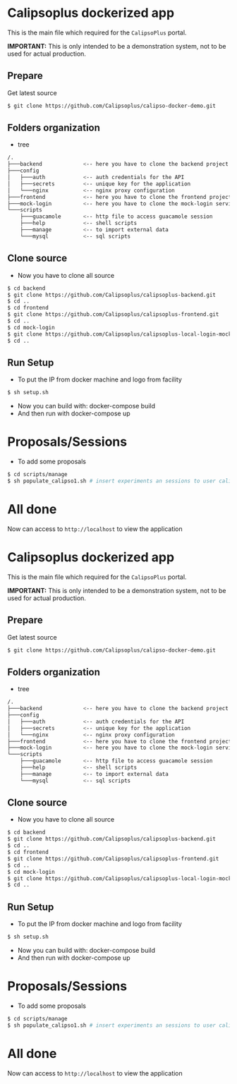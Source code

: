 # Calipsoplus dockerized app

This is the main file which required for the ```CalipsoPlus``` portal.

**IMPORTANT:** This is only intended to be a demonstration system, not to be used for actual production.

## Prepare
Get latest source
```bash
$ git clone https://github.com/Calipsoplus/calipso-docker-demo.git
```

## Folders organization
* tree

```bash
/.
├───backend             <-- here you have to clone the backend project
├───config
│   ├───auth            <-- auth credentials for the API
│   ├───secrets         <-- unique key for the application
│   └───nginx           <-- nginx proxy configuration
├───frontend            <-- here you have to clone the frontend project
├───mock-login          <-- here you have to clone the mock-login service
└───scripts
    ├───guacamole       <-- http file to access guacamole session
    ├───help            <-- shell scripts
    ├───manage          <-- to import external data
    └───mysql           <-- sql scripts
```

## Clone source
* Now you have to clone all source

```bash
$ cd backend
$ git clone https://github.com/Calipsoplus/calipsoplus-backend.git
$ cd ..
$ cd frontend
$ git clone https://github.com/Calipsoplus/calipsoplus-frontend.git
$ cd ..
$ cd mock-login
$ git clone https://github.com/Calipsoplus/calipsoplus-local-login-mock.git
$ cd ..
```

## Run Setup
* To put the IP from docker machine and logo from facility
```bash
$ sh setup.sh
```
* Now you can build with: docker-compose build
* And then run with docker-compose up

# Proposals/Sessions
* To add some proposals
```bash
$ cd scripts/manage
$ sh populate_calipso1.sh # insert experiments an sessions to user calipso1
```

# All done
Now can access to ```http://localhost``` to view the application
# Calipsoplus dockerized app

This is the main file which required for the ```CalipsoPlus``` portal.

**IMPORTANT:** This is only intended to be a demonstration system, not to be used for actual production.

## Prepare
Get latest source
```bash
$ git clone https://github.com/Calipsoplus/calipso-docker-demo.git
```

## Folders organization
* tree

```bash
/.
├───backend             <-- here you have to clone the backend project
├───config
│   ├───auth            <-- auth credentials for the API
│   ├───secrets         <-- unique key for the application
│   └───nginx           <-- nginx proxy configuration
├───frontend            <-- here you have to clone the frontend project
├───mock-login          <-- here you have to clone the mock-login service
└───scripts
    ├───guacamole       <-- http file to access guacamole session
    ├───help            <-- shell scripts
    ├───manage          <-- to import external data
    └───mysql           <-- sql scripts
```

## Clone source
* Now you have to clone all source

```bash
$ cd backend
$ git clone https://github.com/Calipsoplus/calipsoplus-backend.git
$ cd ..
$ cd frontend
$ git clone https://github.com/Calipsoplus/calipsoplus-frontend.git
$ cd ..
$ cd mock-login
$ git clone https://github.com/Calipsoplus/calipsoplus-local-login-mock.git
$ cd ..
```

## Run Setup
* To put the IP from docker machine and logo from facility
```bash
$ sh setup.sh
```
* Now you can build with: docker-compose build
* And then run with docker-compose up

# Proposals/Sessions
* To add some proposals
```bash
$ cd scripts/manage
$ sh populate_calipso1.sh # insert experiments an sessions to user calipso1
```

# All done
Now can access to ```http://localhost``` to view the application

